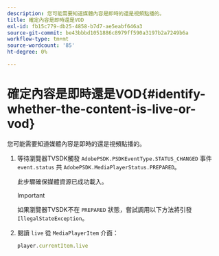 ```yaml
---
description: 您可能需要知道媒體內容是即時的還是視頻點播的。
title: 確定內容是即時還是VOD
exl-id: fb15c779-db25-4858-b7d7-ae5eabf646a3
source-git-commit: be43bbbd1051886c8979ff590a3197b2a7249b6a
workflow-type: tm+mt
source-wordcount: '85'
ht-degree: 0%

---
```


# 確定內容是即時還是VOD{#identify-whether-the-content-is-live-or-vod}

您可能需要知道媒體內容是即時的還是視頻點播的。

1. 等待瀏覽器TVSDK觸發 `AdobePSDK.PSDKEventType.STATUS_CHANGED` 事件 `event.status` 共 `AdobePSDK.MediaPlayerStatus.PREPARED`。

   此步驟確保媒體資源已成功載入。

   >[!IMPORTANT]
   >
   >如果瀏覽器TVSDK不在 `PREPARED` 狀態，嘗試調用以下方法將引發 `IllegalStateException`。

1. 閱讀 `live` 從 `MediaPlayerItem` 介面：

   ```js
   player.currentItem.live
   ```
